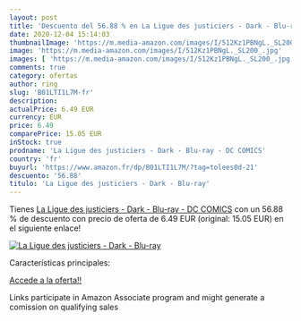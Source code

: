 ```yaml
---
layout: post
title: 'Descuento del 56.88 % en La Ligue des justiciers - Dark - Blu-ray'
date: 2020-12-04 15:14:03
thumbnailImage: 'https://m.media-amazon.com/images/I/512Kz1PBNgL._SL200_.jpg'
image: 'https://m.media-amazon.com/images/I/512Kz1PBNgL._SL200_.jpg'
images: [ 'https://m.media-amazon.com/images/I/512Kz1PBNgL._SL200_.jpg' ]
comments: true
category: ofertas
author: ring
slug: 'B01LTI1L7M-fr'
description:
actualPrice: 6.49 EUR
currency: EUR
price: 6.49
comparePrice: 15.05 EUR
inStock: true
prodname: 'La Ligue des justiciers - Dark - Blu-ray - DC COMICS'
country: 'fr'
buyurl: 'https://www.amazon.fr/dp/B01LTI1L7M/?tag=tolees0d-21'
descuento: '56.88'
titulo: 'La Ligue des justiciers - Dark - Blu-ray'
---
```


Tienes [La Ligue des justiciers - Dark - Blu-ray - DC COMICS](https://www.amazon.fr/dp/B01LTI1L7M/?tag=tolees0d-21) con un 56.88 % de descuento con precio de oferta de 6.49 EUR (original: 15.05 EUR) en el siguiente enlace!

[![La Ligue des justiciers - Dark - Blu-ray](https://m.media-amazon.com/images/I/512Kz1PBNgL._SL200_.jpg)](https://www.amazon.fr/dp/B01LTI1L7M/?tag=tolees0d-21)

Características principales:


[Accede a la oferta!!](https://www.amazon.fr/dp/B01LTI1L7M/?tag=tolees0d-21)

Links participate in Amazon Associate program and might generate a comission on qualifying sales


